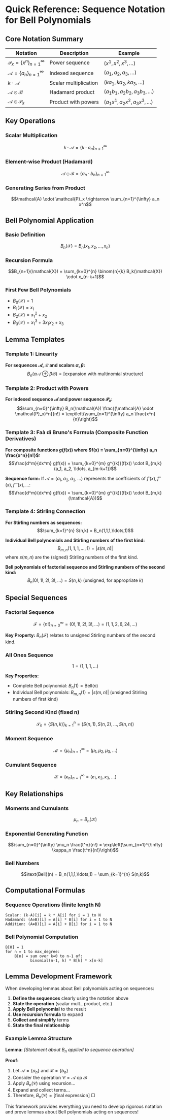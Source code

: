# Quick Reference: Sequence Notation for Bell Polynomials

## Core Notation Summary

| Notation | Description | Example |
|----------|-------------|---------|
| $\mathcal{P}_x = \{x^n\}_{n=1}^{\infty}$ | Power sequence | $(x^1, x^2, x^3, \ldots)$ |
| $\mathcal{A} = \{a_n\}_{n=1}^{\infty}$ | Indexed sequence | $(a_1, a_2, a_3, \ldots)$ |
| $k \cdot \mathcal{A}$ | Scalar multiplication | $(ka_1, ka_2, ka_3, \ldots)$ |
| $\mathcal{A} \odot \mathcal{B}$ | Hadamard product | $(a_1b_1, a_2b_2, a_3b_3, \ldots)$ |
| $\mathcal{A} \odot \mathcal{P}_x$ | Product with powers | $(a_1x^1, a_2x^2, a_3x^3, \ldots)$ |

## Key Operations

### Scalar Multiplication
$$k \cdot \mathcal{A} = \{k \cdot a_n\}_{n=1}^{\infty}$$

### Element-wise Product (Hadamard)
$$\mathcal{A} \odot \mathcal{B} = \{a_n \cdot b_n\}_{n=1}^{\infty}$$

### Generating Series from Product
$$\mathcal{A} \odot \mathcal{P}_x \rightarrow \sum_{n=1}^{\infty} a_n x^n$$

## Bell Polynomial Application

### Basic Definition
$$B_n(\mathcal{X}) = B_n(x_1, x_2, \ldots, x_n)$$

### Recursion Formula
$$B_{n+1}(\mathcal{X}) = \sum_{k=0}^{n} \binom{n}{k} B_k(\mathcal{X}) \cdot x_{n-k+1}$$

### First Few Bell Polynomials
- $B_0(\mathcal{X}) = 1$
- $B_1(\mathcal{X}) = x_1$
- $B_2(\mathcal{X}) = x_1^2 + x_2$
- $B_3(\mathcal{X}) = x_1^3 + 3x_1x_2 + x_3$

## Lemma Templates

### Template 1: Linearity
**For sequences $\mathcal{A}, \mathcal{B}$ and scalars $\alpha, \beta$:**
$$B_n(\alpha \mathcal{A} \oplus \beta \mathcal{B}) = \text{[expansion with multinomial structure]}$$

### Template 2: Product with Powers
**For indexed sequence $\mathcal{A}$ and power sequence $\mathcal{P}_x$:**
$$\sum_{n=0}^{\infty} B_n(\mathcal{A}) \frac{(\mathcal{A} \odot \mathcal{P}_x)^n}{n!} = \exp\left(\sum_{n=1}^{\infty} a_n \frac{x^n}{n}\right)$$

### Template 3: Faà di Bruno's Formula (Composite Function Derivatives)
**For composite functions $g(f(x))$ where $f(x) = \sum_{n=0}^{\infty} a_n \frac{x^n}{n!}$:**
$$\frac{d^m}{dx^m} g(f(x)) = \sum_{k=0}^{m} g^{(k)}(f(x)) \cdot B_{m,k}(a_1, a_2, \ldots, a_{m-k+1})$$

**Sequence form:** If $\mathcal{A} = (a_1, a_2, a_3, \ldots)$ represents the coefficients of $f'(x), f''(x), f'''(x), \ldots$:
$$\frac{d^m}{dx^m} g(f(x)) = \sum_{k=0}^{m} g^{(k)}(f(x)) \cdot B_{m,k}(\mathcal{A})$$

### Template 4: Stirling Connection
**For Stirling numbers as sequences:**
$$\sum_{k=1}^{n} S(n,k) = B_n(1,1,1,\ldots,1)$$

**Individual Bell polynomials and Stirling numbers of the first kind:**
$$B_{m,n}(1,1,1,\ldots,1) = |s(m,n)|$$
where $s(m,n)$ are the (signed) Stirling numbers of the first kind.

**Bell polynomials of factorial sequence and Stirling numbers of the second kind:**
$$B_n(0!, 1!, 2!, 3!, \ldots) = S(n,k) \text{ (unsigned, for appropriate } k \text{)}$$

## Special Sequences

### Factorial Sequence
$$\mathcal{F} = \{n!\}_{n=0}^{\infty} = (0!, 1!, 2!, 3!, \ldots) = (1, 1, 2, 6, 24, \ldots)$$

**Key Property:** $B_n(\mathcal{F})$ relates to unsigned Stirling numbers of the second kind.

### All Ones Sequence  
$$\mathcal{1} = (1, 1, 1, \ldots)$$

**Key Properties:**
- Complete Bell polynomial: $B_n(\mathcal{1}) = \text{Bell}(n)$
- Individual Bell polynomials: $B_{m,n}(\mathcal{1}) = |s(m,n)|$ (unsigned Stirling numbers of first kind)

### Stirling Second Kind (fixed n)
$$\mathcal{S}_n = \{S(n,k)\}_{k=1}^{n} = (S(n,1), S(n,2), \ldots, S(n,n))$$

### Moment Sequence
$$\mathcal{M} = \{\mu_n\}_{n=1}^{\infty} = (\mu_1, \mu_2, \mu_3, \ldots)$$

### Cumulant Sequence
$$\mathcal{K} = \{\kappa_n\}_{n=1}^{\infty} = (\kappa_1, \kappa_2, \kappa_3, \ldots)$$

## Key Relationships

### Moments and Cumulants
$$\mu_n = B_n(\mathcal{K})$$

### Exponential Generating Function
$$\sum_{n=0}^{\infty} \mu_n \frac{t^n}{n!} = \exp\left(\sum_{n=1}^{\infty} \kappa_n \frac{t^n}{n!}\right)$$

### Bell Numbers
$$\text{Bell}(n) = B_n(1,1,1,\ldots,1) = \sum_{k=1}^{n} S(n,k)$$

## Computational Formulas

### Sequence Operations (finite length N)
```
Scalar: (k·A)[i] = k * A[i] for i = 1 to N
Hadamard: (A⊙B)[i] = A[i] * B[i] for i = 1 to N  
Addition: (A⊕B)[i] = A[i] + B[i] for i = 1 to N
```

### Bell Polynomial Computation
```
B[0] = 1
for n = 1 to max_degree:
    B[n] = sum over k=0 to n-1 of:
           binomial(n-1, k) * B[k] * x[n-k]
```

## Lemma Development Framework

When developing lemmas about Bell polynomials acting on sequences:

1. **Define the sequences** clearly using the notation above
2. **State the operation** (scalar mult., product, etc.)
3. **Apply Bell polynomial** to the result
4. **Use recursion formula** to expand
5. **Collect and simplify** terms
6. **State the final relationship**

### Example Lemma Structure
**Lemma:** *[Statement about $B_n$ applied to sequence operation]*

**Proof:**
1. Let $\mathcal{A} = \{a_n\}$ and $\mathcal{B} = \{b_n\}$
2. Consider the operation $\mathcal{C} = \mathcal{A} \text{ op } \mathcal{B}$
3. Apply $B_n(\mathcal{C})$ using recursion...
4. Expand and collect terms...
5. Therefore, $B_n(\mathcal{C}) = \text{[final expression]}$ □

This framework provides everything you need to develop rigorous notation and prove lemmas about Bell polynomials acting on sequences!
